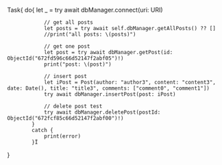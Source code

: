 Task{
            do{
                let _ = try await dbManager.connect(uri: URI)
                
                // get all posts
                let posts = try await self.dbManager.getAllPosts() ?? []
                //print("all posts: \(posts)")
                
                // get one post
                let post = try await dbManager.getPost(id: ObjectId("672fd596c66d52147f2abf05")!)
                print("post: \(post)")
                
                // insert post
                let iPost = Post(author: "author3", content: "content3", date: Date(), title: "title3", comments: ["comment0", "comment1"])
                try await dbManager.insertPost(post: iPost)
                
                // delete post test
                try await dbManager.deletePost(postId: ObjectId("672fcf85c66d52147f2abf00")!)
            }
            catch {
                print(error)
            }Ï
}
